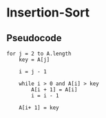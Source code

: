 # Insertion-Sort

## Pseudocode

```
for j = 2 to A.length
    key = A[j]
    
    i = j - 1
    
    while i > 0 and A[i] > key
        A[i + 1] = A[i]
        i = i - 1
    
    A[i+ 1] = key
```

```